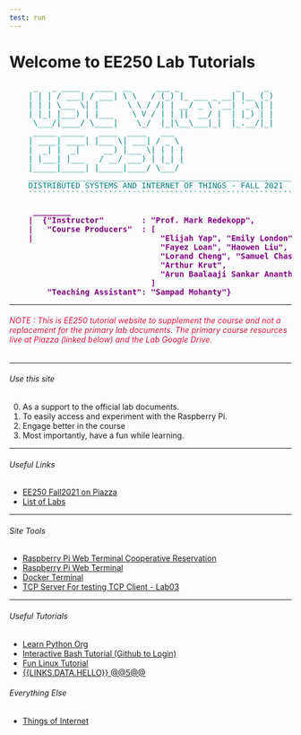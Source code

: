 ```yaml
---
test: run
---
```


# Welcome to EE250 Lab Tutorials


<pre style='color:teal; --weight:bold'>
	 _   _ ____   ____  __     ___ _            _     _ 
	| | | / ___| / ___| \ \   / (_) |_ ___ _ __| |__ (_)
	| | | \___ \| |      \ \ / /| | __/ _ \ '__| '_ \| |
	| |_| |___) | |___    \ V / | | ||  __/ |  | |_) | |
	 \___/|____/ \____|    \_/  |_|\__\___|_|  |_.__/|_|		   
	 _____ _____   ____  ____   ___  
	| ____| ____| |___ \| ___| / _ \ 
	|  _| |  _|     __) |___ \| | | |
	| |___| |___   / __/ ___) | |_| |
	|_____|_____| |_____|____/ \___/ 
	________________________________________________________
	DISTRIBUTED SYSTEMS AND INTERNET OF THINGS - FALL 2021
	````````````````````````````````````````````````````````
</pre>
<pre style='color:purple; font-weight:bolder'>
	 ________
	|  {"Instructor" 		: "Prof. Mark Redekopp",
	|	"Course Producers"  : [ 	
	|							"Elijah Yap", "Emily London",
	 							"Fayez Loan", "Haowen Liu", 
	 							"Lorand Cheng", "Samuel Chase",
	 							"Arthur Krut", 
	 							"Arun Baalaaji Sankar Ananthan" 		
	 				  		  ] 
	 	"Teaching Assistant": "Sampad Mohanty"}              ____|
</pre>
---
<h6 style='color:crimson; text-decoration:none'> NOTE : This is EE250 tutorial website to supplement the course and not a replacement for the primary lab documents.  The primary course resources live at Piazza (linked below) and the Lab Google Drive. </h6>

---
###### Use this site

0. As a support to the official lab documents.
1. To easily access and experiment with the Raspberry Pi.
2. Engage better in the course
3. Most importantly, have a fun while learning.
---

###### Useful Links
- [EE250 Fall2021 on Piazza](https://piazza.com/class/ks827w6zkpa3t9)
- [List of Labs](https://lab.ee250io.tk/mdreader.html?file=labs.md)
---

###### Site Tools
- [Raspberry Pi Web Terminal Cooperative Reservation](https://calendly.com/sbmohant/ee250-rpi-access)
- [Raspberry Pi Web Terminal](https://lab.ee250io.tk:2501)
- [Docker Terminal](https://lab.ee250io.tk:2511)
- [TCP Server For testing TCP Client - Lab03](https://lab.ee250io.tk:2503)

---
###### Useful Tutorials
- [Learn Python Org](https://www.learnpython.org/)
- [Interactive Bash Tutorial (Github to Login)](https://www.katacoda.com/courses/linux/playground)
- [Fun Linux Tutorial](https://linuxjourney.com/lesson/the-shell)
- [{{LINKS.DATA.HELLO}} @@5@@](test.json)

###### Everything Else
- [Things of Internet](mdreader.html?file=toi.md)
